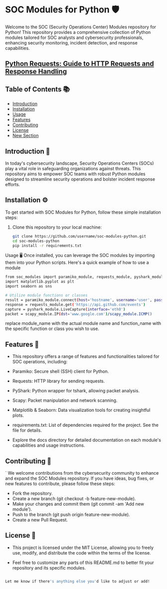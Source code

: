 # SOC Modules for Python 🛡️

Welcome to the SOC (Security Operations Center) Modules repository for Python! This repository provides a comprehensive collection of Python modules tailored for SOC analysts and cybersecurity professionals, enhancing security monitoring, incident detection, and response capabilities.

## [Python Requests: Guide to HTTP Requests and Response Handling](https://github.com/MaheshShukla1/Python-SOC-Modules-Security-Monitoring-Incident-Response/wiki/Python-Requests:-Guide-to-HTTP-Requests-and-Response-Handling)

## Table of Contents 📚
- [Introduction](#introduction)
- [Installation](#installation)
- [Usage](#usage)
- [Features](#features)
- [Contributing](#contributing)
- [License](#license)
- [New Section](#new-section)


## Introduction 🚀
In today's cybersecurity landscape, Security Operations Centers (SOCs) play a vital role in safeguarding organizations against threats. This repository aims to empower SOC teams with robust Python modules designed to streamline security operations and bolster incident response efforts.

## Installation ⚙️
To get started with SOC Modules for Python, follow these simple installation steps:

1. Clone this repository to your local machine:
   ```bash
   git clone https://github.com/username/soc-modules-python.git
   cd soc-modules-python
   pip install -r requirements.txt
   ```
Usage 🖥️
Once installed, you can leverage the SOC modules by importing them into your Python scripts. Here's a quick example of how to use a module
```bash
from soc_modules import paramiko_module, requests_module, pyshark_module, scapy_module
import matplotlib.pyplot as plt
import seaborn as sns

# Utilize module functions or classes
result = paramiko_module.connect(host='hostname', username='user', password='pass')
response = requests_module.get('https://api.github.com/events')
capture = pyshark_module.LiveCapture(interface='eth0')
packet = scapy_module.IP(dst='www.google.com')/scapy_module.ICMP()
```
replace module_name with the actual module name and function_name with the specific function or class you wish to use.

## Features 🌟
- This repository offers a range of features and functionalities tailored for SOC operations, including:

- Paramiko: Secure shell (SSH) client for Python.
- Requests: HTTP library for sending requests.
- PyShark: Python wrapper for tshark, allowing packet analysis.
- Scapy: Packet manipulation and network scanning.
- Matplotlib & Seaborn: Data visualization tools for creating insightful plots.
- requirements.txt: List of dependencies required for the project. See the file for details.
- Explore the docs directory for detailed documentation on each module's capabilities and usage instructions.

## Contributing 🤝
` We welcome contributions from the cybersecurity community to enhance and expand the SOC Modules repository. If you have ideas, bug fixes, or new features to contribute, please follow these steps:

- Fork the repository.
- Create a new branch (git checkout -b feature-new-module).
- Make your changes and commit them (git commit -am 'Add new module').
- Push to the branch (git push origin feature-new-module).
- Create a new Pull Request.

## License 📝
- This project is licensed under the MIT License, allowing you to freely use, modify, and distribute the code within the terms of the license.

- Feel free to customize any parts of this README.md to better fit your repository and its specific modules.

```bash

Let me know if there's anything else you'd like to adjust or add!
```

